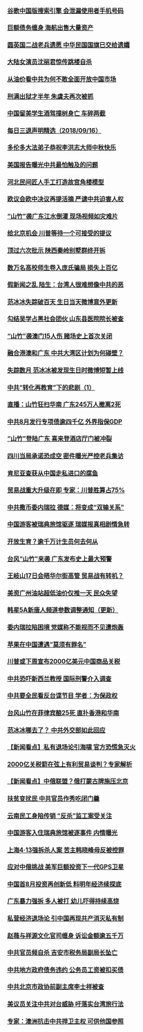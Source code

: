 #### [谷歌中国版搜索引擎 会泄漏使用者手机号码](../pages/nsc413/n10719990.md) 

#### [巨额债务缠身 海航出售大量资产](../pages/nsc413/n10719194.md) 

#### [圆英国二战老兵遗愿 中华民国国旗已交给遗孀](../pages/nsc413/n10719685.md) 

#### [大陆女演员沈丽君惊传跳楼自杀](../pages/nsc413/n10719540.md) 

#### [从油价看中共为何不敢全面开放中国市场](../pages/nsc413/n10719600.md) 

#### [刑满出狱才半年 朱虞夫再次被抓](../pages/nsc413/n10719744.md) 

#### [中国留美学生酒驾撞树身亡 车碎两截](../pages/nsc413/n10719586.md) 

#### [每日三退声明精选（2018/09/16）](../pages/nsc413/n10719597.md) 

#### [多伦多大法弟子恭祝李洪志大师中秋快乐](../pages/nsc413/n10719118.md) 

#### [美国报告曝光中共最怕触及的问题](../pages/nsc413/n10707267.md) 

#### [河北民间匠人手工打造故宫角楼模型](../pages/nsc413/n10719014.md) 

#### [欧议会欧中决议再提活摘 严谴中共迫害人权](../pages/nsc413/n10718122.md) 

#### [“山竹”袭广东江水倒灌 现场视频如灾难片](../pages/nsc413/n10718596.md) 

#### [给北京机会 川普等待一个可接受的提议](../pages/nsc413/n10718845.md) 

#### [顶过六次批示 陕西秦岭别墅群终开拆](../pages/nsc413/n10718812.md) 

#### [数万名高校师生卷入庞氏骗局 损失上百亿](../pages/nsc413/n10718809.md) 

#### [假新闻之乱 陆生：台湾人很难想像中共的恶](../pages/nsc413/n10718114.md) 

#### [范冰冰失踪破百天 生日当天微博意外更新](../pages/nsc413/n10718484.md) 

#### [勾结吴学占黑社会团伙 山东县医院院长被查](../pages/nsc413/n10718687.md) 

#### [“山竹”袭澳门15人伤 赌场史上首次关闭](../pages/nsc413/n10718564.md) 

#### [融合港澳和广东 中共大湾区计划为何碰壁？](../pages/nsc413/n10718580.md) 

#### [失踪数月 范冰冰被发现生日时微博短暂上线](../pages/nsc413/n10718506.md) 

#### [中共“转化再教育”下的悲剧（1）](../pages/nsc413/n10716402.md) 

#### [直播：山竹狂扫华南 广东245万人撤离2死](../pages/nsc413/n10718131.md) 

#### [中共8月发行专项债逾四千亿 外界指保GDP](../pages/nsc413/n10717676.md) 

#### [“山竹”登陆广东 喜来登酒店厅门被冲裂](../pages/nsc413/n10718155.md) 

#### [四川当局承诺恐成空 密件曝光严控老兵集访](../pages/nsc413/n10718022.md) 

#### [肯尼亚查获从中国走私进口的腐鱼](../pages/nsc413/n10717792.md) 

#### [贸易战重大升级在即 专家：川普胜算占75%](../pages/nsc413/n10717137.md) 

#### [中共撒币委内瑞拉 德媒：将变成“双输关系”](../pages/nsc413/n10717943.md) 

#### [中国游客被瑞典旅馆驱逐 瑞媒报真相剧情急转](../pages/nsc413/n10717931.md) 

#### [开放生育？逾千万计生员何去何从](../pages/nsc413/n10717910.md) 

#### [台风“山竹”来袭 广东发布史上最大预警](../pages/nsc413/n10716282.md) 

#### [王岐山17日会晤华尔街高管 贸易战有转机？](../pages/nsc413/n10717563.md) 

#### [美资广州油站超低油价仅推一天 民众失望](../pages/nsc413/n10717409.md) 

#### [韩星5A新唐人频道参数调整通知（更新）](../pages/nsc413/n10717451.md) 

#### [委内瑞拉陷困境 党媒称不能视而不见遭炮轰](../pages/nsc413/n10717284.md) 

#### [苹果在中国遭遇“莫须有罪名”](../pages/nsc413/n10717391.md) 

#### [川普或下周宣布2000亿美元中国商品关税](../pages/nsc413/n10717314.md) 

#### [中共恐吓新西兰教授 国际刑警介入调查](../pages/nsc413/n10716519.md) 

#### [中共要全民看反台谍节目 学者：为保政权](../pages/nsc413/n10717171.md) 

#### [台风山竹在菲律宾酿25死 直扑香港和华南](../pages/nsc413/n10716829.md) 

#### [范冰冰哪去了？ 中共外交部如此回应](../pages/nsc413/n10716987.md) 

#### [【新闻看点】私有退场论引海啸 官方恐慌急灭火](../pages/nsc413/n10716942.md) 

#### [2000亿关税箭在弦上有利贸易谈判？专家解析](../pages/nsc413/n10717138.md) 

#### [【新闻看点】中俄联盟？俄打蒙古牌施压北京](../pages/nsc413/n10716930.md) 

#### [扶贫变扰民 中共官员作秀吃闭门羹](../pages/nsc413/n10717094.md) 

#### [云南民工身陷传销 “反杀”监工案受关注](../pages/nsc413/n10717001.md) 

#### [中国游客入住瑞典旅馆被逐事件 内情曝光](../pages/nsc413/n10716821.md) 

#### [上海4·13强拆杀人案 苦主韩晓峰母反被控罪](../pages/nsc413/n10716681.md) 

#### [应对中俄挑战 美军巨额投资下一代GPS卫星](../pages/nsc413/n10717018.md) 

#### [中国首8月投资再创新低 料明年经济续探底](../pages/nsc413/n10716925.md) 

#### [广东暴力强拆 多人被打 幼儿吓得持续高烧](../pages/nsc413/n10716792.md) 

#### [私营经济退场论 引中国再现共产消灭私有制](../pages/nsc413/n10716809.md) 

#### [赵薇与祥源文化官司缠身 诉讼金额逾五千万](../pages/nsc413/n10716790.md) 

#### [中共官员频自杀 吉安市税务局副局长坠亡](../pages/nsc413/n10716697.md) 

#### [中共地方政府债务违约 公务员工资被扣买债](../pages/nsc413/n10716162.md) 

#### [中共北京市政协前副主席李士祥被查](../pages/nsc413/n10716575.md) 

#### [美议员关注中共对台威胁 吁落实台湾旅行法](../pages/nsc413/n10716652.md) 

#### [专家：澳洲抗击中共捍卫主权 可供他国参照](../pages/nsc413/n10714425.md) 

